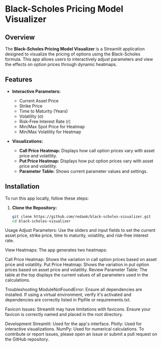 # **Black-Scholes Pricing Model Visualizer**

## Overview

The **Black-Scholes Pricing Model Visualizer** is a Streamlit application designed to visualize the pricing of options using the Black-Scholes formula. This app allows users to interactively adjust parameters and view the effects on option prices through dynamic heatmaps.

## Features

- **Interactive Parameters:**
  - Current Asset Price
  - Strike Price
  - Time to Maturity (Years)
  - Volatility (σ)
  - Risk-Free Interest Rate (r)
  - Min/Max Spot Price for Heatmap
  - Min/Max Volatility for Heatmap

- **Visualizations:**
  - **Call Price Heatmap:** Displays how call option prices vary with asset price and volatility.
  - **Put Price Heatmap:** Displays how put option prices vary with asset price and volatility.
  - **Parameter Table:** Shows current parameter values and settings.

## Installation

To run this app locally, follow these steps:

1. **Clone the Repository:**

   ```bash
   git clone https://github.com/redaak/black-scholes-visualizer.git
   cd black-scholes-visualizer
  Usage
Adjust Parameters:
Use the sliders and input fields to set the current asset price, strike price, time to maturity, volatility, and risk-free interest rate.

View Heatmaps:
The app generates two heatmaps:

Call Price Heatmap: Shows the variation in call option prices based on asset price and volatility.
Put Price Heatmap: Shows the variation in put option prices based on asset price and volatility.
Review Parameter Table:
The table at the top displays the current values of all parameters used in the calculations.

Troubleshooting
ModuleNotFoundError: Ensure all dependencies are installed. If using a virtual environment, verify it's activated and dependencies are correctly listed in Pipfile or requirements.txt.

Favicon Issues: Streamlit may have limitations with favicons. Ensure your favicon is correctly named and placed in the root directory.

Development
Streamlit: Used for the app's interface.
Plotly: Used for interactive visualizations.
NumPy: Used for numerical calculations.
To contribute or report issues, please open an issue or submit a pull request on the GitHub repository.

